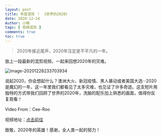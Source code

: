```yaml
---
layout: post
title: 年度混剪 ！ 《世界的2020》
date: 2020-12-24
Author: 小萌 
tags: [ 视频混剪 ]
comments: true
toc: true
---
```


> 2020年接近尾声，2020年注定是不平凡的一年。

放上一段最新的混剪视频，一起来回想2020年的灾难。

![image-20201228233703934](https://gitee.com/pangzhaowei/img-bed/raw/master/img/image-20201228233703934.png)

说起2020，你会想起什么？澳洲大火、新冠疫情、黑人暴动或者美国大选···2020是魔幻的一年，这一年里我们都看见了太多灾难，也见证了许多奇迹。这支短片用独特的方式带我们回顾了世界的2020年，洗脑的配乐加上熟悉的画面，值得你反复观看！

Video From：Cee-Roo

视频地址：[点击前往](https://mtyy.org/play/5fe496633ffa7d37b30ec445)

致敬，2020年的英雄！感谢，全人类一起的努力！